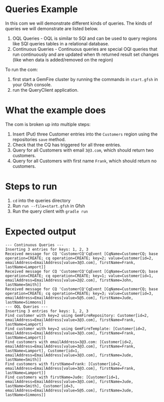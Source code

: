 # Queries Example

In this com we will demonstrate different kinds of queries. The kinds of queries we will demonstrate are listed below.
1. OQL Queries - OQL is similar to SQl and can be used to query regions like SQl queries tables in a relational database.
2. Continuous Queries - Continuous queries are special OQl queries that run continuously and are updated when th returned result set changes (like when data is added/removed on the region)

To run the com:
1) first start a GemFire cluster by running the commands in `start.gfsh` in your Gfsh console.
2) run the QueryClient application.


# What the example does

The com is broken up into multiple steps:
1. Insert (Put) three Customer entries into the `Customers` region using the repositories `save` method.
2. Check that the CQ has triggered for all three entries.
3. Query for all Customers with email `3@3.com`, which should return two customers.
4. Query for all Customers with first name `Frank`, which should return no customers.

# Steps to run

1. `cd` into the queries directory
2. Run `run --file=start.gfsh` in Gfsh
3. Run the query client with `gradle run`

# Expected output

```
--- Continuous Queries ---
Inserting 3 entries for keys: 1, 2, 3
Received message for CQ 'CustomerCQ'CqEvent [CqName=CustomerCQ; base operation=CREATE; cq operation=CREATE; key=2; value=Customer[id=2, emailAddress=EmailAddress[value=3@3.com], firstName=Frank, lastName=Lamport]]
Received message for CQ 'CustomerCQ'CqEvent [CqName=CustomerCQ; base operation=CREATE; cq operation=CREATE; key=1; value=Customer[id=1, emailAddress=EmailAddress[value=2@2.com], firstName=John, lastName=Smith]]
Received message for CQ 'CustomerCQ'CqEvent [CqName=CustomerCQ; base operation=CREATE; cq operation=CREATE; key=3; value=Customer[id=3, emailAddress=EmailAddress[value=5@5.com], firstName=Jude, lastName=Simmons]]
--- OQL Queries ---
Inserting 3 entries for keys: 1, 2, 3
Find customer with key=2 using GemFireRepository: Customer[id=2, emailAddress=EmailAddress[value=3@3.com], firstName=Frank, lastName=Lamport]
Find customer with key=2 using GemFireTemplate: [Customer[id=2, emailAddress=EmailAddress[value=3@3.com], firstName=Frank, lastName=Lamport]]
Find customers with emailAddress=3@3.com: [Customer[id=2, emailAddress=EmailAddress[value=3@3.com], firstName=Frank, lastName=Lamport], Customer[id=1, emailAddress=EmailAddress[value=3@3.com], firstName=Jude, lastName=Smith]]
Find customers with firstName=Frank: [Customer[id=2, emailAddress=EmailAddress[value=3@3.com], firstName=Frank, lastName=Lamport]]
Find customers with firstName=Jude: [Customer[id=1, emailAddress=EmailAddress[value=3@3.com], firstName=Jude, lastName=Smith], Customer[id=3, emailAddress=EmailAddress[value=5@5.com], firstName=Jude, lastName=Simmons]]
```